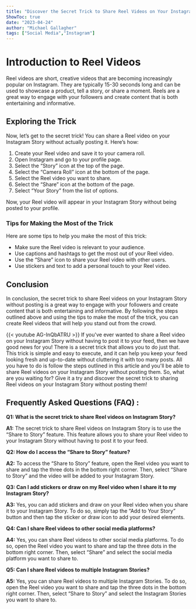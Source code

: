 ```yaml
---
title: "Discover the Secret Trick to Share Reel Videos on Your Instagram Story Without Posting!"
ShowToc: true 
date: "2023-04-24"
author: "Michael Gallagher" 
tags: ["Social Media","Instagram"]
---
```

# Introduction to Reel Videos

Reel videos are short, creative videos that are becoming increasingly popular on Instagram. They are typically 15-30 seconds long and can be used to showcase a product, tell a story, or share a moment. Reels are a great way to engage with your followers and create content that is both entertaining and informative.

## Exploring the Trick

Now, let’s get to the secret trick! You can share a Reel video on your Instagram Story without actually posting it. Here’s how:

1. Create your Reel video and save it to your camera roll. 
2. Open Instagram and go to your profile page. 
3. Select the “Story” icon at the top of the page. 
4. Select the “Camera Roll” icon at the bottom of the page. 
5. Select the Reel video you want to share. 
6. Select the “Share” icon at the bottom of the page. 
7. Select “Your Story” from the list of options. 

Now, your Reel video will appear in your Instagram Story without being posted to your profile.

### Tips for Making the Most of the Trick

Here are some tips to help you make the most of this trick: 

- Make sure the Reel video is relevant to your audience. 
- Use captions and hashtags to get the most out of your Reel video. 
- Use the “Share” icon to share your Reel video with other users. 
- Use stickers and text to add a personal touch to your Reel video.

## Conclusion

In conclusion, the secret trick to share Reel videos on your Instagram Story without posting is a great way to engage with your followers and create content that is both entertaining and informative. By following the steps outlined above and using the tips to make the most of the trick, you can create Reel videos that will help you stand out from the crowd.

{{< youtube AG-InQbATRU >}} 
If you've ever wanted to share a Reel video on your Instagram Story without having to post it to your feed, then we have good news for you! There is a secret trick that allows you to do just that. This trick is simple and easy to execute, and it can help you keep your feed looking fresh and up-to-date without cluttering it with too many posts. All you have to do is follow the steps outlined in this article and you'll be able to share Reel videos on your Instagram Story without posting them. So, what are you waiting for? Give it a try and discover the secret trick to sharing Reel videos on your Instagram Story without posting them!

## Frequently Asked Questions (FAQ) :
**Q1: What is the secret trick to share Reel videos on Instagram Story?**

**A1:** The secret trick to share Reel videos on Instagram Story is to use the “Share to Story” feature. This feature allows you to share your Reel video to your Instagram Story without having to post it to your feed. 

**Q2: How do I access the “Share to Story” feature?**

**A2:** To access the “Share to Story” feature, open the Reel video you want to share and tap the three dots in the bottom right corner. Then, select “Share to Story” and the video will be added to your Instagram Story. 

**Q3: Can I add stickers or draw on my Reel video when I share it to my Instagram Story?**

**A3:** Yes, you can add stickers and draw on your Reel video when you share it to your Instagram Story. To do so, simply tap the “Add to Your Story” button and then tap the sticker or draw icon to add your desired elements. 

**Q4: Can I share Reel videos to other social media platforms?**

**A4:** Yes, you can share Reel videos to other social media platforms. To do so, open the Reel video you want to share and tap the three dots in the bottom right corner. Then, select “Share” and select the social media platform you want to share to. 

**Q5: Can I share Reel videos to multiple Instagram Stories?**

**A5:** Yes, you can share Reel videos to multiple Instagram Stories. To do so, open the Reel video you want to share and tap the three dots in the bottom right corner. Then, select “Share to Story” and select the Instagram Stories you want to share to.



